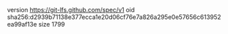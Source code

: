 version https://git-lfs.github.com/spec/v1
oid sha256:d2939b71138e377ecca1e20d06cf76e7a826a295e0e57656c613952ea99af13e
size 1799
